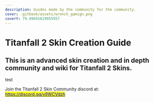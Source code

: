 ```yaml
---
description: Guides made by the community for the community.
cover: .gitbook/assets/wrench_gamign.png
coverY: 79.09691629955957
---
```


# Titanfall 2 Skin Creation Guide

## This is an advanced skin creation and in depth community and wiki for Titanfall 2 Skins.

test

Join the Titanfall 2 Skin Community discord at: [<mark style="color:blue;">https://discord.gg/v9WCVdzh</mark>](https://discord.gg/v9WCVdzh)<mark style="color:blue;"></mark>
